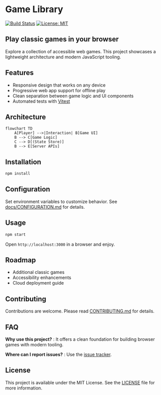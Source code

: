 # Game Library

[![Build Status](https://github.com/<org>/<repo>/actions/workflows/badges.yml/badge.svg)](https://github.com/<org>/<repo>/actions)
[![License: MIT](https://img.shields.io/badge/License-MIT-green.svg)](LICENSE)

## Play classic games in your browser

Explore a collection of accessible web games. This project showcases a lightweight architecture and modern JavaScript tooling.

## Features

- Responsive design that works on any device
- Progressive web app support for offline play
- Clean separation between game logic and UI components
- Automated tests with [Vitest](https://vitest.dev)

## Architecture

```mermaid
flowchart TD
    A[Player] -->|Interaction| B[Game UI]
    B --> C[Game Logic]
    C --> D[(State Store)]
    B --> E[Server APIs]
```

## Installation

```bash
npm install
```

## Configuration

Set environment variables to customize behavior. See [docs/CONFIGURATION.md](docs/CONFIGURATION.md) for details.

## Usage

```bash
npm start
```

Open `http://localhost:3000` in a browser and enjoy.

## Roadmap

- Additional classic games
- Accessibility enhancements
- Cloud deployment guide

## Contributing

Contributions are welcome. Please read [CONTRIBUTING.md](CONTRIBUTING.md) for details.

## FAQ

**Why use this project?**
: It offers a clean foundation for building browser games with modern tooling.

**Where can I report issues?**
: Use the [issue tracker](https://github.com/<org>/<repo>/issues).

## License

This project is available under the MIT License. See the [LICENSE](LICENSE) file for more information.

